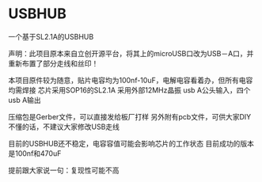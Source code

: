 # USBHUB
一个基于SL2.1A的USBHUB

声明：此项目原本来自立创开源平台，将其上的microUSB口改为USB－A口，并重新布置了部分走线和丝印！

本项目原件较为随意，贴片电容均为100nf-10uF，电解电容看着办，但所有电容均需焊接
芯片采用SOP16的SL2.1A
采用外部12MHz晶振
usb A公头输入，四个usb A输出

压缩包是Gerber文件，可以直接发给板厂打样
另外附有pcb文件，可供大家DIY
不懂的话，不建议大家修改USB走线

目前的USBHUB还不稳定，电容容值可能会影响芯片的工作状态
目前成功的版本是100nf和470uF

提前跟大家说一句：复现性可能不高

